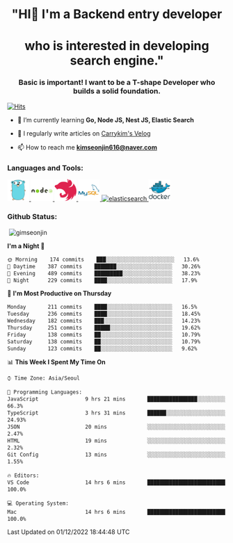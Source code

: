 <h1 align="center">"HI👋 I'm a Backend entry developer </h1>
<h1 align="center"> who is interested in developing search engine."</h1>
<h3 align="center">Basic is important! I want to be a T-shape Developer who builds a solid foundation.</h3>

[![Hits](https://hits.seeyoufarm.com/api/count/incr/badge.svg?url=https%3A%2F%2Fgithub.com%2Fgimseonjin&count_bg=%2318BFE5&title_bg=%23555555&icon=ko-fi.svg&icon_color=%23E7E7E7&title=hits&edge_flat=false)](https://hits.seeyoufarm.com)

- 🌱 I’m currently learning **Go, Node JS, Nest JS, Elastic Search**

- 📝 I regularly write articles on [Carrykim's Velog](https://velog.io/@carrykim)

- 📫 How to reach me **kimseonjin616@naver.com**


<h3 align="left">Languages and Tools:</h3>
<p align="left"> 
<a href="https://golang.org" target="_blank" rel="noreferrer"> <img src="https://raw.githubusercontent.com/devicons/devicon/master/icons/go/go-original.svg" alt="go" width="10%" height="10%"/> </a>
<a href="https://nodejs.org" target="_blank" rel="noreferrer"> <img src="https://raw.githubusercontent.com/devicons/devicon/master/icons/nodejs/nodejs-original-wordmark.svg" alt="nodejs" width="10%" height="10%"/> </a> <a></a>
<a href="https://nestjs.com/" target="_blank" rel="noreferrer"> <img src="https://raw.githubusercontent.com/devicons/devicon/master/icons/nestjs/nestjs-plain.svg" alt="nestjs" width="10%" height="10%"/> </a> 
<a href="https://www.mysql.com/" target="_blank" rel="noreferrer"> <img src="https://raw.githubusercontent.com/devicons/devicon/master/icons/mysql/mysql-original-wordmark.svg" alt="mysql" width="10%" height="10%"/>  </a>
 <a href="https://www.elastic.co" target="_blank" rel="noreferrer"> <img src="https://www.vectorlogo.zone/logos/elastic/elastic-icon.svg" alt="elasticsearch" width="10%" height="10%"/> </a> 
 <a href="https://www.docker.com/" target="_blank" rel="noreferrer"> <img src="https://raw.githubusercontent.com/devicons/devicon/master/icons/docker/docker-original-wordmark.svg" alt="docker" width="10%" height="10%"/> </a>
</p>


<h3 align="left">Github Status:</h3>
<p align="left">
 <p>&nbsp;<img align="center" src="https://github-readme-stats.vercel.app/api?username=gimseonjin&show_icons=true&locale=en" alt="gimseonjin" /></p>
</p>


<!--START_SECTION:waka-->
**I'm a Night 🦉** 

```text
🌞 Morning    174 commits    ███░░░░░░░░░░░░░░░░░░░░░░   13.6% 
🌆 Daytime    387 commits    ███████░░░░░░░░░░░░░░░░░░   30.26% 
🌃 Evening    489 commits    █████████░░░░░░░░░░░░░░░░   38.23% 
🌙 Night      229 commits    ████░░░░░░░░░░░░░░░░░░░░░   17.9%

```
📅 **I'm Most Productive on Thursday** 

```text
Monday       211 commits    ████░░░░░░░░░░░░░░░░░░░░░   16.5% 
Tuesday      236 commits    ████░░░░░░░░░░░░░░░░░░░░░   18.45% 
Wednesday    182 commits    ███░░░░░░░░░░░░░░░░░░░░░░   14.23% 
Thursday     251 commits    █████░░░░░░░░░░░░░░░░░░░░   19.62% 
Friday       138 commits    ██░░░░░░░░░░░░░░░░░░░░░░░   10.79% 
Saturday     138 commits    ██░░░░░░░░░░░░░░░░░░░░░░░   10.79% 
Sunday       123 commits    ██░░░░░░░░░░░░░░░░░░░░░░░   9.62%

```


📊 **This Week I Spent My Time On** 

```text
⌚︎ Time Zone: Asia/Seoul

💬 Programming Languages: 
JavaScript               9 hrs 21 mins       ████████████████░░░░░░░░░   66.3% 
TypeScript               3 hrs 31 mins       ██████░░░░░░░░░░░░░░░░░░░   24.93% 
JSON                     20 mins             ░░░░░░░░░░░░░░░░░░░░░░░░░   2.47% 
HTML                     19 mins             ░░░░░░░░░░░░░░░░░░░░░░░░░   2.32% 
Git Config               13 mins             ░░░░░░░░░░░░░░░░░░░░░░░░░   1.55%

🔥 Editors: 
VS Code                  14 hrs 6 mins       █████████████████████████   100.0%

💻 Operating System: 
Mac                      14 hrs 6 mins       █████████████████████████   100.0%

```


 Last Updated on 01/12/2022 18:44:48 UTC
<!--END_SECTION:waka-->
